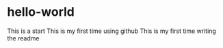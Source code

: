 # hello-world
This is a start
This is my first time using github
This is my first time writing the readme
